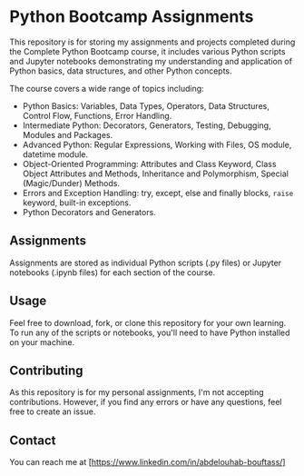 # Python Bootcamp Assignments
This repository is for storing my assignments and projects completed during the Complete Python Bootcamp course, it includes various Python scripts and Jupyter notebooks demonstrating my understanding and application of Python basics, data structures, and other Python concepts.

The course covers a wide range of topics including:

- Python Basics: Variables, Data Types, Operators, Data Structures, Control Flow, Functions, Error Handling.
- Intermediate Python: Decorators, Generators, Testing, Debugging, Modules and Packages.
- Advanced Python: Regular Expressions, Working with Files, OS module, datetime module.
- Object-Oriented Programming: Attributes and Class Keyword, Class Object Attributes and Methods, Inheritance and Polymorphism, Special (Magic/Dunder) Methods.
- Errors and Exception Handling: try, except, else and finally blocks, `raise` keyword, built-in exceptions.
- Python Decorators and Generators.

## Assignments

Assignments are stored as individual Python scripts (.py files) or Jupyter notebooks (.ipynb files) for each section of the course.

## Usage

Feel free to download, fork, or clone this repository for your own learning. To run any of the scripts or notebooks, you'll need to have Python installed on your machine.

## Contributing

As this repository is for my personal assignments, I'm not accepting contributions. However, if you find any errors or have any questions, feel free to create an issue. 

## Contact

You can reach me at [https://www.linkedin.com/in/abdelouhab-bouftass/]
